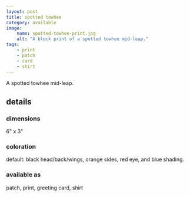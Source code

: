 ```yaml
---
layout: post
title: spotted towhee
category: available
image: 
    name: spotted-towhee-print.jpg
    alt: "A block print of a spotted towhee mid-leap."
tags:
    - print
    - patch
    - card
    - shirt
---
```


A spotted towhee mid-leap.

## details

### dimensions

6" x 3"

### coloration

default: black head/back/wings, orange sides, red eye, and blue shading.

### available as

patch, print, greeting card, shirt
